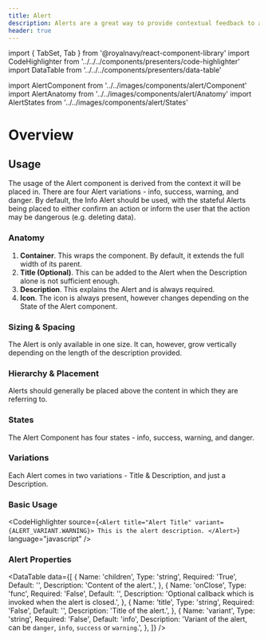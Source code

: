 ```yaml
---
title: Alert
description: Alerts are a great way to provide contextual feedback to a user.
header: true
---
```



import { TabSet, Tab } from '@royalnavy/react-component-library'
import CodeHighlighter from '../../../components/presenters/code-highlighter'
import DataTable from '../../../components/presenters/data-table'

import AlertComponent from '../../images/components/alert/Component'
import AlertAnatomy from '../../images/components/alert/Anatomy'
import AlertStates from '../../images/components/alert/States'


# Overview
<AlertComponent />

## Usage
The usage of the Alert component is derived from the context it will be placed in. There are four Alert variations - info, success, warning, and danger. By default, the Info Alert should be used, with the stateful Alerts being placed to either confirm an action or inform the user that the action may be dangerous (e.g. deleting data).

<TabSet>
<Tab title="Design">

### Anatomy

<AlertAnatomy />

1. **Container**. This wraps the component. By default, it extends the full width of its parent.
2. **Title (Optional)**. This can be added to the Alert when the Description alone is not sufficient enough.
3. **Description**. This explains the Alert and is always required.
4. **Icon**. The icon is always present, however changes depending on the State of the Alert component.

### Sizing & Spacing
The Alert is only available in one size. It can, however, grow vertically depending on the length of the description provided.

### Hierarchy & Placement
Alerts should generally be placed above the content in which they are referring to.

### States

<AlertStates />

The Alert Component has four states - info, success, warning, and danger.

### Variations
Each Alert comes in two variations - Title & Description, and just a Description.

</Tab>

<Tab title="Develop">

### Basic Usage
<CodeHighlighter source={`<Alert title="Alert Title" variant={ALERT_VARIANT.WARNING}>
  This is the alert description.
</Alert>`} language="javascript" />

### Alert Properties
<DataTable data={[
  {
    Name: 'children',
    Type: 'string',
    Required: 'True',
    Default: '',
    Description: 'Content of the alert.',
  },
  {
    Name: 'onClose',
    Type: 'func',
    Required: 'False',
    Default: '',
    Description: 'Optional callback which is invoked when the alert is closed.',
  },
  {
    Name: 'title',
    Type: 'string',
    Required: 'False',
    Default: '',
    Description: 'Title of the alert.',
  },
  {
    Name: 'variant',
    Type: 'string',
    Required: 'False',
    Default: 'info',
    Description: 'Variant of the alert, can be `danger`, `info`, `success` or `warning`.',
  },
]} />

</Tab>
</TabSet>
